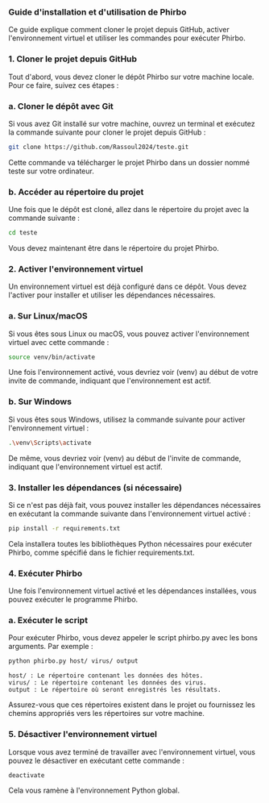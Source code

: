 ### Guide d'installation et d'utilisation de Phirbo

Ce guide explique comment cloner le projet depuis GitHub, activer l'environnement virtuel et utiliser les commandes pour exécuter Phirbo.
### 1. Cloner le projet depuis GitHub

Tout d'abord, vous devez cloner le dépôt Phirbo sur votre machine locale. Pour ce faire, suivez ces étapes :
### a. Cloner le dépôt avec Git

Si vous avez Git installé sur votre machine, ouvrez un terminal et exécutez la commande suivante pour cloner le projet depuis GitHub :
```bash
git clone https://github.com/Rassoul2024/teste.git
```
Cette commande va télécharger le projet Phirbo dans un dossier nommé teste sur votre ordinateur.
### b. Accéder au répertoire du projet

Une fois que le dépôt est cloné, allez dans le répertoire du projet avec la commande suivante :
```bash
cd teste
```
Vous devez maintenant être dans le répertoire du projet Phirbo.
### 2. Activer l'environnement virtuel

Un environnement virtuel est déjà configuré dans ce dépôt. Vous devez l'activer pour installer et utiliser les dépendances nécessaires.
### a. Sur Linux/macOS

Si vous êtes sous Linux ou macOS, vous pouvez activer l'environnement virtuel avec cette commande :
```bash
source venv/bin/activate
```
Une fois l'environnement activé, vous devriez voir (venv) au début de votre invite de commande, indiquant que l'environnement est actif.
### b. Sur Windows

Si vous êtes sous Windows, utilisez la commande suivante pour activer l'environnement virtuel :
```bash
.\venv\Scripts\activate
```
De même, vous devriez voir (venv) au début de l'invite de commande, indiquant que l'environnement virtuel est actif.
### 3. Installer les dépendances (si nécessaire)

Si ce n'est pas déjà fait, vous pouvez installer les dépendances nécessaires en exécutant la commande suivante dans l'environnement virtuel activé :
``` bash
pip install -r requirements.txt
```
Cela installera toutes les bibliothèques Python nécessaires pour exécuter Phirbo, comme spécifié dans le fichier requirements.txt.
### 4. Exécuter Phirbo

Une fois l'environnement virtuel activé et les dépendances installées, vous pouvez exécuter le programme Phirbo.
### a. Exécuter le script

Pour exécuter Phirbo, vous devez appeler le script phirbo.py avec les bons arguments. Par exemple :
```bash
python phirbo.py host/ virus/ output
```
    host/ : Le répertoire contenant les données des hôtes.
    virus/ : Le répertoire contenant les données des virus.
    output : Le répertoire où seront enregistrés les résultats.

Assurez-vous que ces répertoires existent dans le projet ou fournissez les chemins appropriés vers les répertoires sur votre machine.
### 5. Désactiver l'environnement virtuel

Lorsque vous avez terminé de travailler avec l'environnement virtuel, vous pouvez le désactiver en exécutant cette commande :
```bash
deactivate
```
Cela vous ramène à l'environnement Python global.
